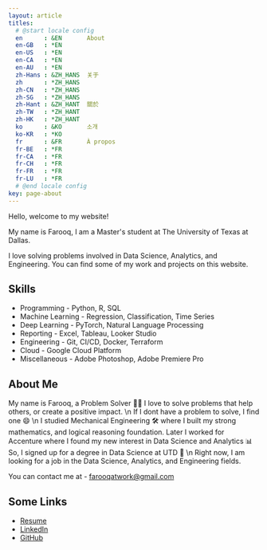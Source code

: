 ```yaml
---
layout: article
titles:
  # @start locale config
  en      : &EN       About
  en-GB   : *EN
  en-US   : *EN
  en-CA   : *EN
  en-AU   : *EN
  zh-Hans : &ZH_HANS  关于
  zh      : *ZH_HANS
  zh-CN   : *ZH_HANS
  zh-SG   : *ZH_HANS
  zh-Hant : &ZH_HANT  關於
  zh-TW   : *ZH_HANT
  zh-HK   : *ZH_HANT
  ko      : &KO       소개
  ko-KR   : *KO
  fr      : &FR       À propos
  fr-BE   : *FR
  fr-CA   : *FR
  fr-CH   : *FR
  fr-FR   : *FR
  fr-LU   : *FR
  # @end locale config
key: page-about
---
```


Hello, welcome to my website!

My name is Farooq, I am a Master's student at The University of Texas at Dallas.

I love solving problems involved in Data Science, Analytics, and Engineering.
You can find some of my work and projects on this website.

## Skills

- Programming      - Python, R, SQL
- Machine Learning - Regression, Classification, Time Series
- Deep Learning    - PyTorch, Natural Language Processing
- Reporting        - Excel, Tableau, Looker Studio
- Engineering      - Git, CI/CD, Docker, Terraform
- Cloud            - Google Cloud Platform
- Miscellaneous    - Adobe Photoshop, Adobe Premiere Pro

## About Me

My name is Farooq, a Problem Solver 👨‍🔧 I love to solve problems that help others, or create a positive impact. \n
If I dont have a problem to solve, I find one 😄 \n
I studied Mechanical Engineering 🛠 where I built my strong mathematics, and logical reasoning foundation. Later I worked for Accenture where I found my new interest in Data Science and Analytics 📊
So, I signed up for a degree in Data Science at UTD 🏫 \n
Right now, I am looking for a job in the Data Science, Analytics, and Engineering fields.

You can contact me at - farooqatwork@gmail.com

## Some Links

- [Resume](https://drive.google.com/file/d/13eRoi-EZHm16iUl2Bz4h_Cv2dflz2nyu/view?usp=share_link)
- [LinkedIn](https:/www.linkedin.com/in/sk-farooq/) 
- [GitHub](https://github.com/nimblefox)

